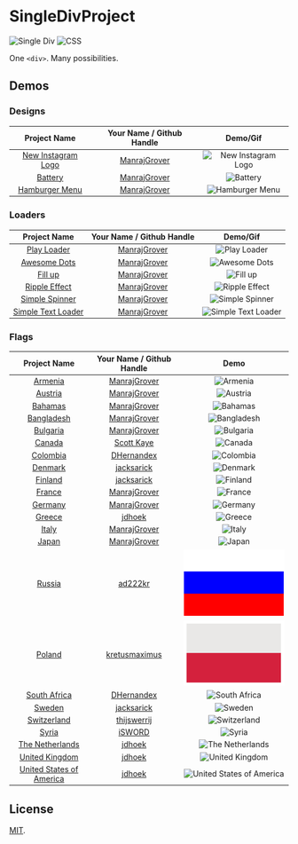 # SingleDivProject
![Single Div](https://img.shields.io/badge/Single%20Div-Yes-brightgreen.svg) ![CSS](https://img.shields.io/badge/CSS-Yes-brightgreen.svg)

One `<div>`. Many possibilities.

## Demos

### Designs
| Project Name | Your Name / Github Handle | Demo/Gif |
| :---: | :---: | :---: |
| [New Instagram Logo](https://github.com/ManrajGrover/SingleDivProject/blob/master/Designs/Instagram%20New%20Logo.html) | [ManrajGrover](https://github.com/ManrajGrover) | ![New Instagram Logo](https://github.com/ManrajGrover/SingleDivProject/blob/master/Assets/instagram.jpg) |
| [Battery](https://github.com/ManrajGrover/SingleDivProject/blob/master/Designs/Battery.html) | [ManrajGrover](https://github.com/ManrajGrover) | ![Battery](https://github.com/ManrajGrover/SingleDivProject/blob/master/Assets/Battery.gif) |
| [Hamburger Menu](https://github.com/ManrajGrover/SingleDivProject/blob/master/Designs/Hamburger.html) | [ManrajGrover](https://github.com/ManrajGrover) | ![Hamburger Menu](https://github.com/ManrajGrover/SingleDivProject/blob/master/Assets/Hamburger.png) |

### Loaders

| Project Name | Your Name / Github Handle | Demo/Gif |
| :---: | :---: | :---: |
| [Play Loader](https://github.com/ManrajGrover/SingleDivProject/blob/master/Loaders/Play%20Loader.html) | [ManrajGrover](https://github.com/ManrajGrover) | ![Play Loader](https://raw.githubusercontent.com/ManrajGrover/SingleDivProject/master/Assets/Play%20Loader.gif) |
| [Awesome Dots](https://github.com/ManrajGrover/SingleDivProject/blob/master/Loaders/Awesome%20Dots.html) |  [ManrajGrover](https://github.com/ManrajGrover) | ![Awesome Dots](https://github.com/ManrajGrover/SingleDivProject/blob/master/Assets/Awesome%20Dots.gif) |
| [Fill up](https://github.com/ManrajGrover/SingleDivProject/blob/master/Loaders/Fill%20up.html) |  [ManrajGrover](https://github.com/ManrajGrover) | ![Fill up](https://github.com/ManrajGrover/SingleDivProject/blob/master/Assets/Fill%20up.gif) |
| [Ripple Effect](https://github.com/ManrajGrover/SingleDivProject/blob/master/Loaders/Ripple%20Effect.html) |  [ManrajGrover](https://github.com/ManrajGrover) | ![Ripple Effect](https://github.com/ManrajGrover/SingleDivProject/blob/master/Assets/Ripple%20Effect.gif) |
| [Simple Spinner](https://github.com/ManrajGrover/SingleDivProject/blob/master/Loaders/Simple%20Spinner.html) |  [ManrajGrover](https://github.com/ManrajGrover) | ![Simple Spinner](https://github.com/ManrajGrover/SingleDivProject/blob/master/Assets/Simple%20Spinner.gif) |
| [Simple Text Loader](https://github.com/ManrajGrover/SingleDivProject/blob/master/Loaders/Simple%20Text%20Loader.html) |  [ManrajGrover](https://github.com/ManrajGrover) | ![Simple Text Loader](https://github.com/ManrajGrover/SingleDivProject/blob/master/Assets/Simple%20Text%20Loader.gif) |


### Flags

| Project Name | Your Name / Github Handle | Demo |
| :---: | :---: | :---: |
| [Armenia](https://github.com/ManrajGrover/SingleDivProject/blob/master/Flags/Armenia.html) | [ManrajGrover](https://github.com/ManrajGrover) | ![Armenia](https://github.com/ManrajGrover/SingleDivProject/blob/master/Assets/Armenia.png) |
| [Austria](https://github.com/ManrajGrover/SingleDivProject/blob/master/Flags/Austria.html) | [ManrajGrover](https://github.com/ManrajGrover) | ![Austria](https://github.com/ManrajGrover/SingleDivProject/blob/master/Assets/Austria.png) |
| [Bahamas](https://github.com/ManrajGrover/SingleDivProject/blob/master/Flags/Bahamas.html) | [ManrajGrover](https://github.com/ManrajGrover) | ![Bahamas](https://github.com/ManrajGrover/SingleDivProject/blob/master/Assets/Bahamas.png) |
| [Bangladesh](https://github.com/ManrajGrover/SingleDivProject/blob/master/Flags/Bangladesh.html) | [ManrajGrover](https://github.com/ManrajGrover) | ![Bangladesh](https://github.com/ManrajGrover/SingleDivProject/blob/master/Assets/Bangladesh.png) |
| [Bulgaria](https://github.com/ManrajGrover/SingleDivProject/blob/master/Flags/Bulgaria.html) | [ManrajGrover](https://github.com/ManrajGrover) | ![Bulgaria](https://github.com/ManrajGrover/SingleDivProject/blob/master/Assets/Bulgaria.png) |
| [Canada](https://github.com/ManrajGrover/SingleDivProject/blob/master/Flags/Canada.html) | [Scott Kaye](https://github.com/ScottKaye) | ![Canada](https://github.com/ManrajGrover/SingleDivProject/blob/master/Assets/Canada.png) | 
| [Colombia](https://github.com/ManrajGrover/SingleDivProject/blob/master/Flags/Colombia.html) | [DHernandex](https://github.com/dhernandex) | ![Colombia](https://github.com/ManrajGrover/SingleDivProject/blob/master/Assets/Colombia.png)
| [Denmark](https://github.com/ManrajGrover/SingleDivProject/blob/master/Flags/Denmark.html) | [jacksarick](https://github.com/jacksarick) | ![Denmark](https://github.com/ManrajGrover/SingleDivProject/blob/master/Assets/Denmark.png) |
| [Finland](https://github.com/ManrajGrover/SingleDivProject/blob/master/Flags/Finland.html) | [jacksarick](https://github.com/jacksarick) | ![Finland](https://github.com/ManrajGrover/SingleDivProject/blob/master/Assets/Finland.png) |
| [France](https://github.com/ManrajGrover/SingleDivProject/blob/master/Flags/France.html) | [ManrajGrover](https://github.com/ManrajGrover) | ![France](https://github.com/ManrajGrover/SingleDivProject/blob/master/Assets/France.png) |
| [Germany](https://github.com/ManrajGrover/SingleDivProject/blob/master/Flags/Germany.html) | [ManrajGrover](https://github.com/ManrajGrover) | ![Germany](https://github.com/ManrajGrover/SingleDivProject/blob/master/Assets/Germany.png) |
| [Greece](https://github.com/ManrajGrover/SingleDivProject/blob/master/Flags/Greece.html) | [jdhoek](https://github.com/jdhoek) | ![Greece](https://github.com/ManrajGrover/SingleDivProject/blob/master/Assets/Greece.png) |
| [Italy](https://github.com/ManrajGrover/SingleDivProject/blob/master/Flags/Italy.html) | [ManrajGrover](https://github.com/ManrajGrover) | ![Italy](https://github.com/ManrajGrover/SingleDivProject/blob/master/Assets/Italy.png) |
| [Japan](https://github.com/ManrajGrover/SingleDivProject/blob/master/Flags/Japan.html) | [ManrajGrover](https://github.com/ManrajGrover) | ![Japan](https://github.com/ManrajGrover/SingleDivProject/blob/master/Assets/Japan.png) |
| [Russia](https://github.com/ManrajGrover/SingleDivProject/blob/master/Flags/Russia.html) | [ad222kr](https://github.com/ad222kr) | ![Russia](https://github.com/ManrajGrover/SingleDivProject/blob/master/Assets/Russia.png) |
| [Poland](https://github.com/ManrajGrover/SingleDivProject/blob/master/Flags/Poland.html) | [kretusmaximus](https://github.com/kretusmaximus) | ![Poland](https://github.com/ManrajGrover/SingleDivProject/blob/master/Assets/Poland.png) |
| [South Africa](https://github.com/ManrajGrover/SingleDivProject/blob/master/Flags/South%20Africa.html) | [DHernandex](https://github.com/dhernandex) | ![South Africa](https://github.com/ManrajGrover/SingleDivProject/blob/master/Assets/South%20Africa.png)
| [Sweden](https://github.com/ManrajGrover/SingleDivProject/blob/master/Flags/Sweden.html) | [jacksarick](https://github.com/jacksarick) | ![Sweden](https://github.com/ManrajGrover/SingleDivProject/blob/master/Assets/Sweden.png) |
| [Switzerland](https://github.com/ManrajGrover/SingleDivProject/blob/master/Flags/Switzerland.html) | [thijswerrij](https://github.com/thijswerrij) | ![Switzerland](https://github.com/ManrajGrover/SingleDivProject/blob/master/Assets/Switzerland.png) |
| [Syria](https://github.com/ManrajGrover/SingleDivProject/blob/master/Flags/Syria.html) | [iSWORD](https://github.com/iSWORD) | ![Syria](https://github.com/ManrajGrover/SingleDivProject/blob/master/Assets/Syria.png) |
| [The Netherlands](https://github.com/ManrajGrover/SingleDivProject/blob/master/Flags/Netherlands.html) | [jdhoek](https://github.com/jdhoek) | ![The Netherlands](https://github.com/ManrajGrover/SingleDivProject/blob/master/Assets/Netherlands.png) |
| [United Kingdom](https://github.com/ManrajGrover/SingleDivProject/blob/master/Flags/UK.html) | [jdhoek](https://github.com/jdhoek) | ![United Kingdom](https://github.com/ManrajGrover/SingleDivProject/blob/master/Assets/UK.png) |
| [United States of America](https://github.com/ManrajGrover/SingleDivProject/blob/master/Flags/USA.html) | [jdhoek](https://github.com/jdhoek) | ![United States of America](https://github.com/ManrajGrover/SingleDivProject/blob/master/Assets/USA.png) |

## License
[MIT](https://github.com/ManrajGrover/SingleDivProject/blob/master/LICENSE).
